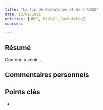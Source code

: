 ```yaml
---
title: "La fin de Gorbatchev et de l'URSS"
date: 13/01/1991
entities: [URSS, Mikhaïl Gorbatchev]
sources:

---
```


## Résumé
Contenu à venir…

## Commentaires personnels

## Points clés
- 
